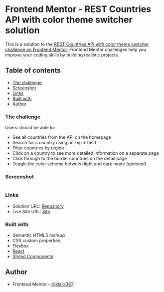 # Frontend Mentor - REST Countries API with color theme switcher solution

This is a solution to the [REST Countries API with color theme switcher challenge on Frontend Mentor](https://www.frontendmentor.io/challenges/rest-countries-api-with-color-theme-switcher-5cacc469fec04111f7b848ca). Frontend Mentor challenges help you improve your coding skills by building realistic projects. 

## Table of contents

- [The challenge](#the-challenge)
- [Screenshot](#screenshot)
- [Links](#links)
- [Built with](#built-with)
- [Author](#author)


### The challenge

Users should be able to:

- See all countries from the API on the homepage
- Search for a country using an `input` field
- Filter countries by region
- Click on a country to see more detailed information on a separate page
- Click through to the border countries on the detail page
- Toggle the color scheme between light and dark mode *(optional)*


### Screenshot

![]()


### Links

- Solution URL: [Repository]()
- Live Site URL: [Site]()


### Built with

- Semantic HTML5 markup
- CSS custom properties
- Flexbox
- [React](https://reactjs.org/)
- [Styled Components](https://styled-components.com/)


## Author

- Frontend Mentor - [@klara367](https://www.frontendmentor.io/profile/klara367)
